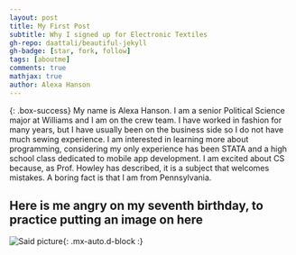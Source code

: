 ```yaml
---
layout: post
title: My First Post
subtitle: Why I signed up for Electronic Textiles
gh-repo: daattali/beautiful-jekyll
gh-badge: [star, fork, follow]
tags: [aboutme]
comments: true
mathjax: true
author: Alexa Hanson
---
```


{: .box-success}
My name is Alexa Hanson. I am a senior Political Science major at Williams and I am on the crew team. I have worked in fashion for many years, but I have usually been on the business side so I do not have much sewing experience. I am interested in learning more about programming, considering my only experience has been STATA and a high school class dedicated to mobile app development. I am excited about CS because, as Prof. Howley has described, it is a subject that welcomes mistakes. A boring fact is that I am from Pennsylvania.

## Here is me angry on my seventh birthday, to practice putting an image on here



![Said picture](https://alexahanson22-ui.com/assets/img/sevenbday.jpeg){: .mx-auto.d-block :}



